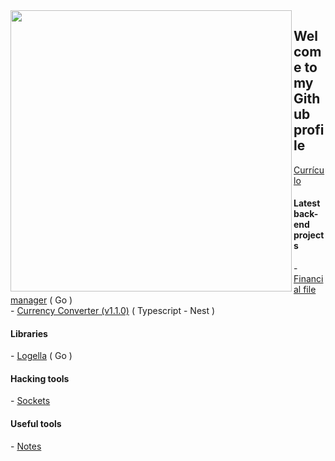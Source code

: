 <img align="left" width="450em" src="https://github-readme-stats.vercel.app/api/top-langs/?username=Lucasvmarangoni&layout=donut-vertical&theme=dark&hide_border=true&bg_color=0d1117&langs_count=10"/>

## Welcome to my Github profile

<a href="https://lucasvmarangoni.vercel.app/curriculo-lucasvmarangoni.pdf">Currículo</a> <br>

#### Latest back-end projects
<p align="left">
- <a href="https://github.com/Lucasvmarangoni/sistema-de-documentos-financeiros">Financial file manager</a>  ( Go )<br>
- <a href="https://github.com/Lucasvmarangoni/currency-converter">Currency Converter (v1.1.0)</a>  ( Typescript - Nest )<br>
</p>

#### Libraries
<p align="left">
- <a href="https://github.com/Lucasvmarangoni/logella">Logella</a> ( Go ) <br>
</p>

#### Hacking tools
<p align="left">
- <a href="https://github.com/Lucasvmarangoni/sockets">Sockets</a> <br>
</p>

#### Useful tools
<p align="left">
- <a href="https://github.com/Lucasvmarangoni/notes">Notes</a> <br>
</p>



